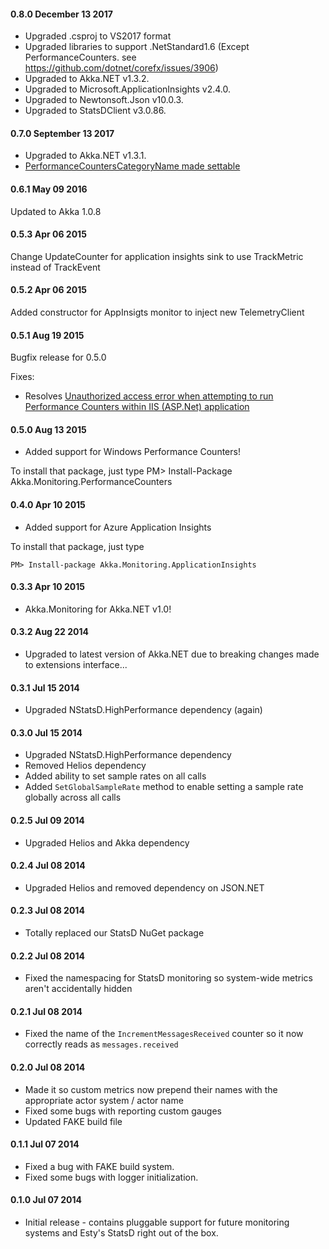 #### 0.8.0 December 13 2017
* Upgraded .csproj to VS2017 format
* Upgraded libraries to support .NetStandard1.6 (Except PerformanceCounters. see https://github.com/dotnet/corefx/issues/3906)
* Upgraded to Akka.NET v1.3.2.
* Upgraded to Microsoft.ApplicationInsights v2.4.0.
* Upgraded to Newtonsoft.Json v10.0.3.
* Upgraded to StatsDClient v3.0.86.

#### 0.7.0 September 13 2017
* Upgraded to Akka.NET v1.3.1.
* [PerformanceCountersCategoryName made settable](https://github.com/petabridge/akka-monitoring/pull/35) 


#### 0.6.1 May 09 2016

Updated to Akka 1.0.8

#### 0.5.3 Apr 06 2015
Change UpdateCounter for application insights sink to use TrackMetric instead of TrackEvent

#### 0.5.2 Apr 06 2015
Added constructor for AppInsigts monitor to inject new TelemetryClient

#### 0.5.1 Aug 19 2015
Bugfix release for 0.5.0

Fixes:

* Resolves [Unauthorized access error when attempting to run Performance Counters within IIS (ASP.Net) application](https://github.com/petabridge/akka-monitoring/issues/16)

#### 0.5.0 Aug 13 2015
* Added support for Windows Performance Counters!

To install that package, just type
    PM> Install-Package Akka.Monitoring.PerformanceCounters

#### 0.4.0 Apr 10 2015
* Added support for Azure Application Insights

To install that package, just type

    PM> Install-package Akka.Monitoring.ApplicationInsights

#### 0.3.3 Apr 10 2015
* Akka.Monitoring for Akka.NET v1.0!

#### 0.3.2 Aug 22 2014
* Upgraded to latest version of Akka.NET due to breaking changes made to extensions interface...

#### 0.3.1 Jul 15 2014
* Upgraded NStatsD.HighPerformance dependency (again)

#### 0.3.0 Jul 15 2014
* Upgraded NStatsD.HighPerformance dependency
* Removed Helios dependency
* Added ability to set sample rates on all calls
* Added `SetGlobalSampleRate` method to enable setting a sample rate globally across all calls

#### 0.2.5 Jul 09 2014
* Upgraded Helios and Akka dependency

#### 0.2.4 Jul 08 2014
* Upgraded Helios and removed dependency on JSON.NET


#### 0.2.3 Jul 08 2014
* Totally replaced our StatsD NuGet package

#### 0.2.2 Jul 08 2014
* Fixed the namespacing for StatsD monitoring so system-wide metrics aren't accidentally hidden

#### 0.2.1 Jul 08 2014
* Fixed the name of the `IncrementMessagesReceived` counter so it now correctly reads as `messages.received`


#### 0.2.0 Jul 08 2014
* Made it so custom metrics now prepend their names with the appropriate actor system / actor name
* Fixed some bugs with reporting custom gauges
* Updated FAKE build file

#### 0.1.1 Jul 07 2014
* Fixed a bug with FAKE build system.
* Fixed some bugs with logger initialization.

#### 0.1.0 Jul 07 2014
* Initial release - contains pluggable support for future monitoring systems and Esty's StatsD right out of the box.